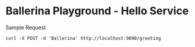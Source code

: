 # Ballerina Playground - Hello Service
 
 
 Sample Request 
 ```
curl -X POST -d 'Ballerina' http://localhost:9090/greeting


 ```